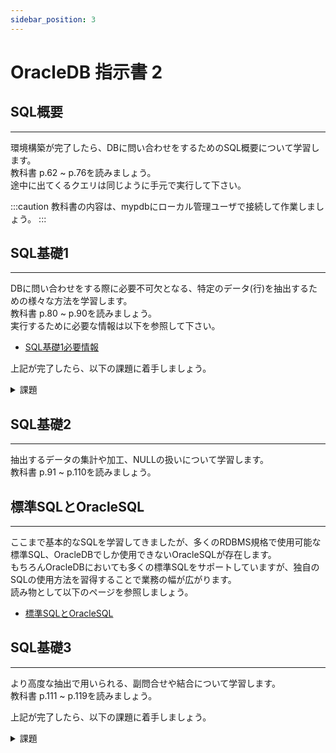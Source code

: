 ```yaml
---
sidebar_position: 3
---
```


# OracleDB 指示書 2

## SQL概要
---
環境構築が完了したら、DBに問い合わせをするためのSQL概要について学習します。  
教科書 p.62 ~ p.76を読みましょう。  
途中に出てくるクエリは同じように手元で実行して下さい。  

:::caution
教科書の内容は、mypdbにローカル管理ユーザで接続して作業しましょう。
:::

## SQL基礎1
---
DBに問い合わせをする際に必要不可欠となる、特定のデータ(行)を抽出するための様々な方法を学習します。  
教科書 p.80 ~ p.90を読みましょう。  
実行するために必要な情報は以下を参照して下さい。

- [SQL基礎1必要情報](./manual/page4.md)

上記が完了したら、以下の課題に着手しましょう。

<details>
    <summary>課題</summary>
    <div>

### 課題1
課題で使用するPDBを作成するため、以下のページを参考に環境を作りましょう。

- [研修用PDB及びユーザ作成](./manual/page3.md)  

#### PDB要件  

|PDB名|ローカル管理ユーザ名|パスワード|データディレクトリパス|
|---|---|---|---|
|exampdb|exam_admin|exam_admin|/u02/oradata/CDB1/exampdb/|


課題用DB作成が完了したら、  
ローカル管理ユーザでexampdbに接続し、サンプルデータを挿入しましょう。

[課題用サンプルデータ](./manual/page5.md)


その後以下の課題に着手して下さい。

- [SQL課題1](./files/課題1.sql)

:::note
ファイルをダウンロードしたらテキストエディタ等で開き、  
問題文の下に作成したクエリを記載して下さい。  
全て完了したら講師にファイルを送って下さい。
:::
</div>
</details>

## SQL基礎2
---
抽出するデータの集計や加工、NULLの扱いについて学習します。  
教科書 p.91 ~ p.110を読みましょう。  

## 標準SQLとOracleSQL
---
ここまで基本的なSQLを学習してきましたが、多くのRDBMS規格で使用可能な標準SQL、OracleDBでしか使用できないOracleSQLが存在します。  
もちろんOracleDBにおいても多くの標準SQLをサポートしていますが、独自のSQLの使用方法を習得することで業務の幅が広がります。  
読み物として以下のページを参照しましょう。

- [標準SQLとOracleSQL](./reading/page11.md)

## SQL基礎3
---
より高度な抽出で用いられる、副問合せや結合について学習します。  
教科書 p.111 ~ p.119を読みましょう。  

上記が完了したら、以下の課題に着手しましょう。

<details>
    <summary>課題</summary>
    <div>
### 課題2
以下の課題に着手して下さい。

- [SQL課題2](./files/課題2.sql)

:::note
ファイルをダウンロードしたらテキストエディタ等で開き、  
問題文の下に作成したクエリを記載して下さい。  
全て完了したら講師にファイルを送って下さい。
:::
</div>
</details>